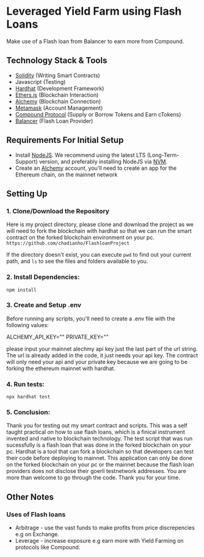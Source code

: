 # Leveraged Yield Farm using Flash Loans

Make use of a Flash loan from Balancer to earn more from Compound. 

## Technology Stack & Tools

- [Solidity](https://docs.soliditylang.org/en/v0.8.17/) (Writing Smart Contracts)
- Javascript (Testing)
- [Hardhat](https://hardhat.org/) (Development Framework)
- [Ethers.js](https://docs.ethers.io/v5/) (Blockchain Interaction)
- [Alchemy](https://www.alchemy.com/) (Blockchain Connection)
- [Metamask](https://metamask.io/) (Account Management)
- [Compound Protocol](https://app.compound.finance/) (Supply or Borrow Tokens and Earn cTokens)
- [Balancer](https://docs.balancer.fi/guides/arbitrageurs/flash-loans.html) (Flash Loan Provider)

## Requirements For Initial Setup
- Install [NodeJS](https://nodejs.org/en/). We recommend using the latest LTS (Long-Term-Support) version, and preferably installing NodeJS via [NVM](https://github.com/nvm-sh/nvm#intro).
- Create an [Alchemy](https://www.alchemy.com/) account, you'll need to create an app for the Ethereum chain, on the mainnet network

## Setting Up
### 1. Clone/Download the Repository
Here is my project directory, please clone and download the project as we will need to fork the blockchain with hardhat so that we can run the smart contract on the forked blockchain environment on your pc. 
`https://github.com/chadianho/FlashloanProject`

If the directory doesn't exist, you can execute `pwd` to find out your current path, and `ls` to see the files and folders available to you.

### 2. Install Dependencies:
`npm install`

### 3. Create and Setup .env
Before running any scripts, you'll need to create a .env file with the following values:

ALCHEMY_API_KEY="" 
PRIVATE_KEY=""

please input your mainnet alechmy api key just the last part of the url string. The url is already added in the code, it just needs your api key. The contract will only need your api and your private key because we are going to be forking the ethereum mainnet with hardhat. 

### 4. Run tests:
`npx hardhat test`

### 5. Conclusion:
Thank you for testing out my smart contract and scripts. This was a self taught practical on how to use flash loans, which is a finical instrument invented and native to blockchain technology. The test script that was run sucessfully is a flash loan that was done in the forked blockchain on your pc. Hardhat is a tool that can fork a blockchain so that developers can test their code before deploying to mainnet. This application can only be done on the forked blockchain on your pc or the mainnet because the flash loan providers does not disclose their goerli testnetwork addresses. You are more than welcome to go through the code. Thank you for your time.  

## Other Notes
### Uses of Flash loans
  * Arbitrage - use the vast funds to make profits from price discrepencies e.g on Exchange.
  * Leverage - increase exposure e.g earn more with Yield Farming on protocols like Compound.
  
